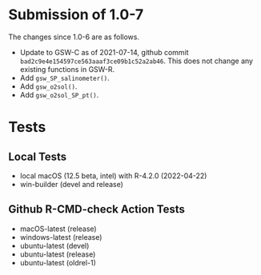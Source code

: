 # Submission of 1.0-7

The changes since 1.0-6 are as follows.

- Update to GSW-C as of 2021-07-14, github commit
  `bad2c9e4e154597ce563aaaf3ce09b1c52a2ab46`. This does not change any
  existing functions in GSW-R.
- Add `gsw_SP_salinometer()`.
- Add `gsw_o2sol()`.
- Add `gsw_o2sol_SP_pt()`.


# Tests

## Local Tests

* local macOS (12.5 beta, intel) with R-4.2.0 (2022-04-22)
* win-builder (devel and release)

## Github R-CMD-check Action Tests

* macOS-latest (release)
* windows-latest (release)
* ubuntu-latest (devel)
* ubuntu-latest (release)
* ubuntu-latest (oldrel-1)


